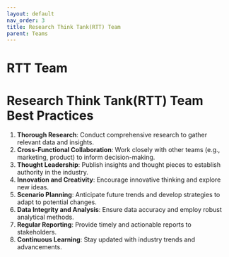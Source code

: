 ```yaml
---
layout: default
nav_order: 3
title: Research Think Tank(RTT) Team
parent: Teams
---
```



# RTT Team


# Research Think Tank(RTT) Team Best Practices

1. **Thorough Research**: Conduct comprehensive research to gather relevant data and insights.
2. **Cross-Functional Collaboration**: Work closely with other teams (e.g., marketing, product) to inform decision-making.
3. **Thought Leadership**: Publish insights and thought pieces to establish authority in the industry.
4. **Innovation and Creativity**: Encourage innovative thinking and explore new ideas.
5. **Scenario Planning**: Anticipate future trends and develop strategies to adapt to potential changes.
6. **Data Integrity and Analysis**: Ensure data accuracy and employ robust analytical methods.
7. **Regular Reporting**: Provide timely and actionable reports to stakeholders.
8. **Continuous Learning**: Stay updated with industry trends and advancements.
